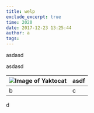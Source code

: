 ```yaml
---
title: welp
exclude_excerpt: true
time: 2020
date: 2017-12-23 13:25:44
author: a
tags:
---
```


asdasd

asdasd

![Image of Yaktocat](https://octodex.github.com/images/yaktocat.png)|asdf
---|---
b| c

<!-- everything here will be shown in the post preview -->
<!-- the preview will be excluded from the full view if exclude_excerpt is true -->

<!-- main -->
<!-- everything *here* will only be visible in the full view -->

d